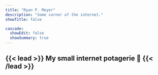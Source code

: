 ```yaml
---
title: "Ryan P. Meyer"
description: "Some corner of the internet."
showTitle: false

cascade:
  showEdit: false
  showSummary: true
---
```


{{< lead >}}
My small internet potagerie 🌱
{{< /lead >}}
---